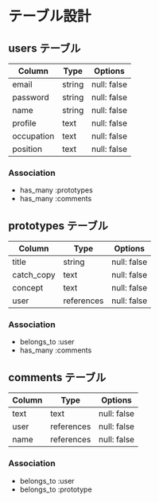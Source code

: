 # テーブル設計

## users テーブル

| Column      | Type   | Options     |
| --------    | ------ | ----------- |
| email       | string | null: false |
| password    | string | null: false |
| name        | string | null: false |
| profile     | text   | null: false |
| occupation  | text   | null: false |
| position    | text   | null: false |

### Association

- has_many :prototypes
- has_many :comments

## prototypes テーブル

| Column      | Type      | Options     |
| --------    | ------    | ----------- |
| title       | string    | null: false |
| catch_copy  | text      | null: false |
| concept     | text      | null: false |
| user        | references| null: false |

### Association

- belongs_to :user
- has_many :comments


## comments テーブル

| Column | Type       | Options     |
| ------ | ------     | ----------- |
| text   | text       | null: false |
| user   | references | null: false |
| name   | references | null: false |

### Association

- belongs_to :user
- belongs_to :prototype
